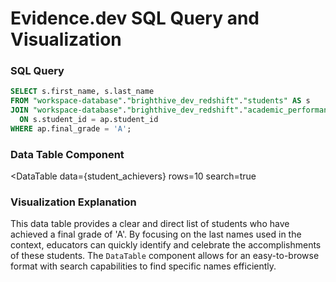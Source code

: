 # Evidence.dev SQL Query and Visualization

### SQL Query
```sql student_achievers
SELECT s.first_name, s.last_name
FROM "workspace-database"."brighthive_dev_redshift"."students" AS s
JOIN "workspace-database"."brighthive_dev_redshift"."academic_performance" AS ap
  ON s.student_id = ap.student_id
WHERE ap.final_grade = 'A';
```

### Data Table Component
<DataTable
    data={student_achievers}
    rows=10
    search=true
>
  <Column id=first_name title="First Name" align=left/>
  <Column id=last_name title="Last Name" align=left/>
</DataTable>

### Visualization Explanation
This data table provides a clear and direct list of students who have achieved a final grade of 'A'. By focusing on the last names used in the context, educators can quickly identify and celebrate the accomplishments of these students. The `DataTable` component allows for an easy-to-browse format with search capabilities to find specific names efficiently.